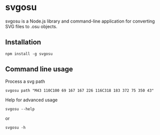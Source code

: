 # svgosu
svgosu is a Node.js library and command-line application for converting SVG files to .osu objects.
## Installation
```
npm install -g svgosu
```
## Command line usage
Process a svg path
```
svgosu path "M43 110C100 69 167 167 226 116C318 183 372 75 350 43"
```
Help for advanced usage
```
svgosu --help
```
or
```
svgosu -h
```
